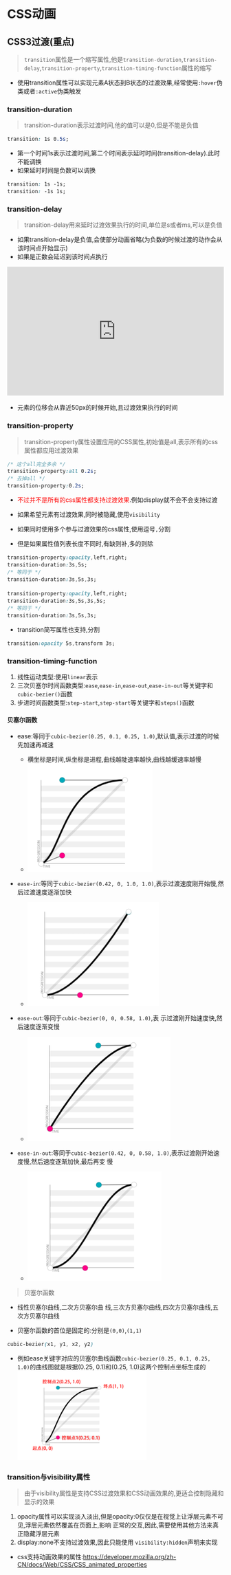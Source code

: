# CSS动画

## CSS3过渡(重点)

>`transition`属性是一个缩写属性,他是`transition-duration`,`transition-delay`,`transition-property`,`transition-timing-function`属性的缩写

* 使用transition属性可以实现元素A状态到B状态的过渡效果,经常使用`:hover`伪类或者`:active`伪类触发

### transition-duration

> transition-duration表示过渡时间,他的值可以是0,但是不能是负值

```css
transition: 1s 0.5s;
```

* 第一个时间1s表示过渡时间,第二个时间表示延时时间(transition-delay).此时不能调换
* 如果延时时间是负数可以调换

```css
transition: 1s -1s;
transition: -1s 1s;
```

### transition-delay

>transition-delay用来延时过渡效果执行的时间,单位是s或者ms,可以是负值

* 如果transition-delay是负值,会使部分动画省略(为负数的时候过渡的动作会从该时间点开始显示)
* 如果是正数会延迟到该时间点执行

<iframe height="300" style="width: 100%;" scrolling="no" title="Untitled" src="https://codepen.io/jack-zhang-1314/embed/QWawmKq?default-tab=html%2Cresult" frameborder="no" loading="lazy" allowtransparency="true" allowfullscreen="true">
  See the Pen <a href="https://codepen.io/jack-zhang-1314/pen/QWawmKq">
  Untitled</a> by Jack-Zhang-1314 (<a href="https://codepen.io/jack-zhang-1314">@jack-zhang-1314</a>)
  on <a href="https://codepen.io">CodePen</a>.
</iframe>

* 元素的位移会从靠近50px的时候开始,且过渡效果执行的时间

### transition-property

>transition-property属性设置应用的CSS属性,初始值是all,表示所有的css属性都应用过渡效果

```css
/* 这个all完全多余 */
transition-property:all 0.2s;
/* 去掉all */
transition-property:0.2s;
```

* <span style="color:red">不过并不是所有的css属性都支持过渡效果</span>.例如display就不会不会支持过渡
* 如果希望元素有过渡效果,同时被隐藏,使用`visibility`

* 如果同时使用多个参与过渡效果的css属性,使用逗号`,`分割
* 但是如果属性值列表长度不同时,有缺则补,多的则除

```css
transition-property:opacity,left,right;
transition-duration:3s,5s;
/* 等同于 */
transition-duration:3s,5s,3s;

transition-property:opacity,left,right;
transition-duration:3s,5s,3s,5s;
/* 等同于 */
transition-duration:3s,5s,3s;
```

* transition简写属性也支持,分割

```css
transition:opacity 5s,transform 3s;
```

### transition-timing-function

1. 线性运动类型:使用`linear`表示
2. 三次贝塞尔时间函数类型:`ease`,`ease-in`,`ease-out`,`ease-in-out`等关键字和`cubic-bezier()`函数
3. 步进时间函数类型:`step-start`,`step-start`等关键字和`steps()`函数

#### 贝塞尔函数

* ease:等同于`cubic-bezier(0.25, 0.1, 0.25, 1.0)`,默认值,表示过渡的时候先加速再减速
  * 横坐标是时间,纵坐标是进程,曲线越陡速率越快,曲线越缓速率越慢
  * ![ease](img/ease.png)

* `ease-in`:等同于`cubic-bezier(0.42, 0, 1.0, 1.0)`,表示过渡速度刚开始慢,然后过渡速度逐渐加快
  * ![ease-in](img/ease-in.png)

* `ease-out`:等同于`cubic-bezier(0, 0, 0.58, 1.0)`,表 示过渡刚开始速度快,然后速度逐渐变慢
  * ![ease-out](img/ease-out.png)
  
* `ease-in-out`:等同于`cubic-bezier(0.42, 0, 0.58, 1.0)`,表示过渡刚开始速度慢,然后速度逐渐加快,最后再变
慢
  * ![ease-in-out](img/ease-in-out.png)

>贝塞尔函数

* 线性贝塞尔曲线,二次方贝塞尔曲 线,三次方贝塞尔曲线,四次方贝塞尔曲线,五次方贝塞尔曲线

* 贝塞尔函数的首位是固定的:分别是`(0,0)`,`(1,1)`

```css
cubic-bezier(x1, y1, x2, y2)
```

* 例如ease关键字对应的贝塞尔曲线函数`cubic-bezier(0.25, 0.1, 0.25, 1.0)`的曲线图就是根据(0.25, 0.1)和(0.25, 1.0)这两个控制点坐标生成的
![贝塞尔函数](img/贝塞尔函数.png)

### transition与visibility属性

>由于visibility属性是支持CSS过渡效果和CSS动画效果的,更适合控制隐藏和显示的效果

1. opacity属性可以实现淡入淡出,但是opacity:0仅仅是在视觉上让浮层元素不可见,浮层元素依然覆盖在页面上,影响
正常的交互,因此,需要使用其他方法来真正隐藏浮层元素
2. display:none不支持过渡效果,因此只能使用 `visibility:hidden`声明来实现

* css支持动画效果的属性:<https://developer.mozilla.org/zh-CN/docs/Web/CSS/CSS_animated_properties>
